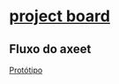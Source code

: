 # [project board](https://github.com/orgs/axeet/projects/1)


## Fluxo do axeet

[Protótipo](https://excalidraw.com/#json=zaCL3_I1vADFvTVw5KFtP,XH7f3s0uJI5p0sh6uA2VtQ)
